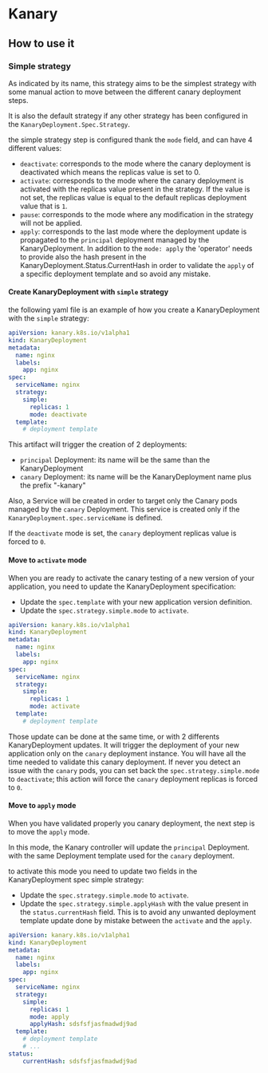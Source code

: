 Kanary
======


## How to use it

### Simple strategy

As indicated by its name, this strategy aims to be the simplest strategy with some manual action to move between the different canary deployment steps.

It is also the default strategy if any other strategy has been configured in the ```KanaryDeployment.Spec.Strategy```.

the simple strategy step is configured thank the `mode` field, and can have 4 different values:

- `deactivate`: corresponds to the mode where the canary deployment is deactivated which means the replicas value is set to 0.
- `activate`: corresponds to the mode where the canary deployment is activated with the replicas value present in the strategy. If the value is not set, the replicas value is equal to the default replicas deployment value that is `1`.
- `pause`: corresponds to the mode where any modification in the strategy will not be applied.
- `apply`: corresponds to the last mode where the deployment update is propagated to the `principal` deployment managed by the KanaryDeployment. In addition to the `mode: apply` the 'operator' needs to provide also the hash present in the KanaryDeployment.Status.CurrentHash in order to validate the `apply` of a specific deployment template and so avoid any mistake.

#### Create KanaryDeployment with `simple` strategy

the following yaml file is an example of how you create a KanaryDeployment with the `simple` strategy:

```yaml
apiVersion: kanary.k8s.io/v1alpha1
kind: KanaryDeployment
metadata:
  name: nginx
  labels:
    app: nginx
spec:
  serviceName: nginx
  strategy:
    simple:
      replicas: 1
      mode: deactivate
  template:
    # deployment template
```

This artifact will trigger the creation of 2 deployments:

- `principal` Deployment: its name will be the same than the KanaryDeployment
- `canary` Deployment: its name will be the KanaryDeployment name plus the prefix "-kanary"

Also, a Service will be created in order to target only the Canary pods managed by the `canary` Deployment. This service is created only if the `KanaryDeployment.spec.serviceName` is defined.

If the `deactivate` mode is set, the `canary` deployment replicas value is forced to `0`.

#### Move to `activate` mode

When you are ready to activate the canary testing of a new version of your application, you need to update the KanaryDeployment specification:

- Update the `spec.template` with your new application version definition.
- Update the `spec.strategy.simple.mode` to `activate`.

```yaml
apiVersion: kanary.k8s.io/v1alpha1
kind: KanaryDeployment
metadata:
  name: nginx
  labels:
    app: nginx
spec:
  serviceName: nginx
  strategy:
    simple:
      replicas: 1
      mode: activate
  template:
    # deployment template
```

Those update can be done at the same time, or with 2 differents KanaryDeployment updates. It will trigger the deployment of your new application only on the `canary` deployment instance.
You will have all the time needed to validate this canary deployment. If never you detect an issue with the `canary` pods, you can set back the `spec.strategy.simple.mode` to `deactivate`; this action will
force the `canary` deployment replicas is forced to `0`.

#### Move to `apply` mode

When you have validated properly you canary deployment, the next step is to move the `apply` mode.

In this mode, the Kanary controller will update the `principal` Deployment. with the same Deployment template used for the `canary` deployment.

to activate this mode you need to update two fields in the KanaryDeployment spec simple strategy:

- Update the `spec.strategy.simple.mode` to `activate`.
- Update the `spec.strategy.simple.applyHash` with the value present in the `status.currentHash` field. This is to avoid any unwanted deployment template update done by mistake between the `activate` and the `apply`.

```yaml
apiVersion: kanary.k8s.io/v1alpha1
kind: KanaryDeployment
metadata:
  name: nginx
  labels:
    app: nginx
spec:
  serviceName: nginx
  strategy:
    simple:
      replicas: 1
      mode: apply
      applyHash: sdsfsfjasfmadwdj9ad
  template:
    # deployment template
    # ...
status:
    currentHash: sdsfsfjasfmadwdj9ad
```